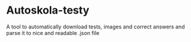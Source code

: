 # Autoskola-testy
A tool to automatically download tests, images and correct answers and parse it to nice and readable .json file
